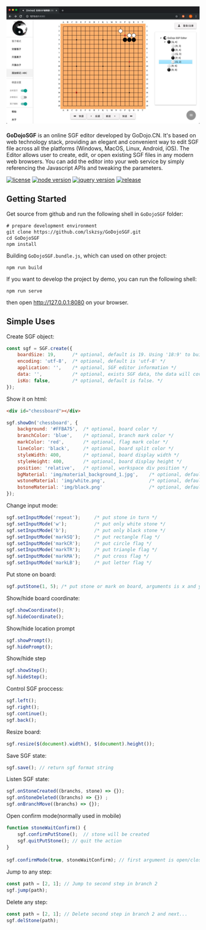 ![Example1](docs/image/example-1.png)
---
**GoDojoSGF** is an online SGF editor developed by GoDojo.CN. It's based on web technology stack, providing an elegant and convenient way to edit SGF file across all the platforms (Windows, MacOS, Linux, Android, iOS). The Editor allows user to create, edit, or open existing SGF files in any modern web browsers. You can add the editor into your web service by simply referencing the Javascript APIs and tweaking the parameters.

[![license][license-image]][license-url]
[![node version][node-image]][node-url]
[![jquery version][jquery-image]][jquery-url]
[![release][release-image]][release-url]

[license-image]: https://img.shields.io/badge/license-GPLv3-green 
[license-url]: LICENSE
[node-image]: https://img.shields.io/badge/node.js-%3E=_8.1-green
[node-url]: https://nodejs.org/download/
[jquery-image]: https://img.shields.io/badge/jquery-v3.4.1-green
[jquery-url]: https://code.jquery.com/jquery-3.4.1.min.js
[release-image]: https://img.shields.io/badge/release-latest-green
[release-url]: https://github.com/lskzsy/GoDojoSGF/blob/master/dist/GoDojoSGF.bundle.js

## Getting Started

Get source from github and run the following shell in `GoDojoSGF` folder:

```shell
# prepare development environment
git clone https://github.com/lskzsy/GoDojoSGF.git
cd GoDojoSGF
npm install
```
Building `GoDojoSGF.bundle.js`, which can used on other project:

```shell
npm run build
```

If you want to develop the project by demo, you can run the following shell:

```shell
npm run serve
```

then open http://127.0.0.1:8080 on your browser.

## Simple Uses

Create SGF object:

```javascript
const sgf = SGF.create({
    boardSize: 19,      /* optional, default is 19. Using '18:9' to build rectangle board */
    encoding: 'utf-8',  /* optional, default is 'utf-8' */
    application: '',    /* optional, SGF editor information */
    data: '',           /* optional, exists SGF data, the data will cover other configure */
    isKo: false,        /* optional, default is false. */
});
```

Show it on html:

```html
<div id="chessboard"></div>
```

```javascript
sgf.showOn('chessboard', {
    background: '#FFBA75',  /* optional, board color */
    branchColor: 'blue',    /* optional, branch mark color */
    markColor: 'red',       /* optional, flag mark color */
    lineColor: 'black',     /* optional, board split color */
    styleWidth: 400,        /* optional, board display width */
    styleHeight: 400,       /* optional, board display height */
    position: 'relative',   /* optional, workspace div position */ 
    bgMaterial: 'img/material_background_1.jpg',    /* optional, default is false */ 
    wstoneMaterial: 'img/white.png',                /* optional, default is false */ 
    bstoneMaterial: 'img/black.png'                 /* optional, default is false */ 
});
```

Change input mode:

```javascript
sgf.setInputMode('repeat');     /* put stone in turn */
sgf.setInputMode('w');          /* put only white stone */
sgf.setInputMode('b');          /* put only black stone */
sgf.setInputMode('markSQ');     /* put rectangle flag */
sgf.setInputMode('markCR');     /* put circle flag */
sgf.setInputMode('markTR');     /* put triangle flag */
sgf.setInputMode('markMA');     /* put cross flag */
sgf.setInputMode('markLB');     /* put letter flag */
```

Put stone on board:

```javascript
sgf.putStone(1, 5); /* put stone or mark on board, arguments is x and y for coordination */
```

Show/hide board coordinate:

```javascript
sgf.showCoordinate();
sgf.hideCoordinate();
```

Show/hide location prompt

```javascript
sgf.showPrompt();
sgf.hidePrompt();
```

Show/hide step

```javascript
sgf.showStep();
sgf.hideStep();
```

Control SGF proccess:

```javascript
sgf.left();
sgf.right();
sgf.continue();
sgf.back();
```

Resize board:

```javascript
sgf.resize($(document).width(), $(document).height());
```

Save SGF state:

```javascript
sgf.save(); // return sgf format string 
```

Listen SGF state:

```javascript
sgf.onStoneCreated((branchs, stone) => {});
sgf.onStoneDeleted((branchs) => {}) ;
sgf.onBranchMove((branchs) => {});
```

Open confirm mode(normally used in mobile)

```javascript
function stoneWaitConfirm() {
    sgf.confirmPutStone();  // stone will be created
    sgf.quitPutStone(); // quit the action
}

sgf.confirmMode(true, stoneWaitConfirm); // first argument is open/close, second argument is callback if someone click board
```

Jump to any step:

```javascript
const path = [2, 1]; // Jump to second step in branch 2 
sgf.jump(path);
```

Delete any step:

```javascript
const path = [2, 1]; // Delete second step in branch 2 and next...
sgf.delStone(path);
```
